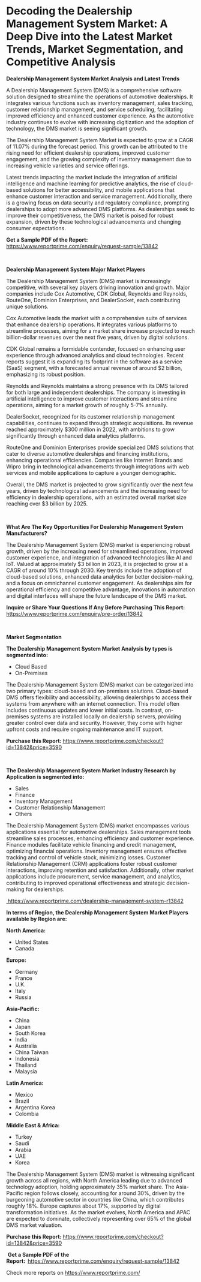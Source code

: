 <p><h1>Decoding the Dealership Management System Market: A Deep Dive into the Latest Market Trends, Market Segmentation, and Competitive Analysis</h1></p><p><strong>Dealership Management System Market Analysis and Latest Trends</strong></p>
<p><p>A Dealership Management System (DMS) is a comprehensive software solution designed to streamline the operations of automotive dealerships. It integrates various functions such as inventory management, sales tracking, customer relationship management, and service scheduling, facilitating improved efficiency and enhanced customer experience. As the automotive industry continues to evolve with increasing digitization and the adoption of technology, the DMS market is seeing significant growth. </p><p>The Dealership Management System Market is expected to grow at a CAGR of 11.07% during the forecast period. This growth can be attributed to the rising need for efficient dealership operations, improved customer engagement, and the growing complexity of inventory management due to increasing vehicle varieties and service offerings. </p><p>Latest trends impacting the market include the integration of artificial intelligence and machine learning for predictive analytics, the rise of cloud-based solutions for better accessibility, and mobile applications that enhance customer interaction and service management. Additionally, there is a growing focus on data security and regulatory compliance, prompting dealerships to adopt more advanced DMS platforms. As dealerships seek to improve their competitiveness, the DMS market is poised for robust expansion, driven by these technological advancements and changing consumer expectations.</p></p>
<p><strong>Get a Sample PDF of the Report:&nbsp;</strong> <a href="https://www.reportprime.com/enquiry/request-sample/13842?utm_campaign=2241&utm_medium=2&utm_source=Github&utm_content=ia&utm_term=20032025&utm_id=dealership-management-system">https://www.reportprime.com/enquiry/request-sample/13842</a></p>
<p>&nbsp;</p>
<p><strong>Dealership Management System Major Market Players</strong></p>
<p><p>The Dealership Management System (DMS) market is increasingly competitive, with several key players driving innovation and growth. Major companies include Cox Automotive, CDK Global, Reynolds and Reynolds, RouteOne, Dominion Enterprises, and DealerSocket, each contributing unique solutions.</p><p>Cox Automotive leads the market with a comprehensive suite of services that enhance dealership operations. It integrates various platforms to streamline processes, aiming for a market share increase projected to reach billion-dollar revenues over the next five years, driven by digital solutions.</p><p>CDK Global remains a formidable contender, focused on enhancing user experience through advanced analytics and cloud technologies. Recent reports suggest it is expanding its footprint in the software as a service (SaaS) segment, with a forecasted annual revenue of around $2 billion, emphasizing its robust position.</p><p>Reynolds and Reynolds maintains a strong presence with its DMS tailored for both large and independent dealerships. The company is investing in artificial intelligence to improve customer interactions and streamline operations, aiming for a market growth of roughly 5-7% annually.</p><p>DealerSocket, recognized for its customer relationship management capabilities, continues to expand through strategic acquisitions. Its revenue reached approximately $300 million in 2022, with ambitions to grow significantly through enhanced data analytics platforms.</p><p>RouteOne and Dominion Enterprises provide specialized DMS solutions that cater to diverse automotive dealerships and financing institutions, enhancing operational efficiencies. Companies like Internet Brands and Wipro bring in technological advancements through integrations with web services and mobile applications to capture a younger demographic.</p><p>Overall, the DMS market is projected to grow significantly over the next few years, driven by technological advancements and the increasing need for efficiency in dealership operations, with an estimated overall market size reaching over $3 billion by 2025.</p></p>
<p>&nbsp;</p>
<p><strong>What Are The Key Opportunities For Dealership Management System Manufacturers?</strong></p>
<p><p>The Dealership Management System (DMS) market is experiencing robust growth, driven by the increasing need for streamlined operations, improved customer experience, and integration of advanced technologies like AI and IoT. Valued at approximately $3 billion in 2023, it is projected to grow at a CAGR of around 10% through 2030. Key trends include the adoption of cloud-based solutions, enhanced data analytics for better decision-making, and a focus on omnichannel customer engagement. As dealerships aim for operational efficiency and competitive advantage, innovations in automation and digital interfaces will shape the future landscape of the DMS market.</p></p>
<p><strong>Inquire or Share Your Questions If Any Before Purchasing This Report:</strong> <a href="https://www.reportprime.com/enquiry/pre-order/13842?utm_campaign=2241&utm_medium=2&utm_source=Github&utm_content=ia&utm_term=20032025&utm_id=dealership-management-system">https://www.reportprime.com/enquiry/pre-order/13842</a></p>
<p>&nbsp;</p>
<p><strong>Market Segmentation</strong></p>
<p><strong>The Dealership Management System Market Analysis by types is segmented into:</strong></p>
<p><ul><li>Cloud Based</li><li>On-Premises</li></ul></p>
<p><p>The Dealership Management System (DMS) market can be categorized into two primary types: cloud-based and on-premises solutions. Cloud-based DMS offers flexibility and accessibility, allowing dealerships to access their systems from anywhere with an internet connection. This model often includes continuous updates and lower initial costs. In contrast, on-premises systems are installed locally on dealership servers, providing greater control over data and security. However, they come with higher upfront costs and require ongoing maintenance and IT support.</p></p>
<p><strong>Purchase this Report:&nbsp;</strong><a href="https://www.reportprime.com/checkout?id=13842&price=3590&utm_campaign=2241&utm_medium=2&utm_source=Github&utm_content=ia&utm_term=20032025&utm_id=dealership-management-system">https://www.reportprime.com/checkout?id=13842&price=3590</a></p>
<p>&nbsp;</p>
<p><strong>The Dealership Management System Market Industry Research by Application is segmented into:</strong></p>
<p><ul><li>Sales</li><li>Finance</li><li>Inventory Management</li><li>Customer Relationship Management</li><li>Others</li></ul></p>
<p><p>The Dealership Management System (DMS) market encompasses various applications essential for automotive dealerships. Sales management tools streamline sales processes, enhancing efficiency and customer experience. Finance modules facilitate vehicle financing and credit management, optimizing financial operations. Inventory management ensures effective tracking and control of vehicle stock, minimizing losses. Customer Relationship Management (CRM) applications foster robust customer interactions, improving retention and satisfaction. Additionally, other market applications include procurement, service management, and analytics, contributing to improved operational effectiveness and strategic decision-making for dealerships.</p></p>
<p><a href="https://www.reportprime.com/dealership-management-system-r13842?utm_campaign=2241&utm_medium=2&utm_source=Github&utm_content=ia&utm_term=20032025&utm_id=dealership-management-system">&nbsp;https://www.reportprime.com/dealership-management-system-r13842</a></p>
<p><strong>In terms of Region, the Dealership Management System Market Players available by Region are:</strong></p>
<p>
    <p> <strong> North America: </strong>
        <ul>
            <li>United States</li>
            <li>Canada</li>
        </ul>
        </p> 
    <p> <strong> Europe: </strong>
        <ul>
            <li>Germany</li>
            <li>France</li>
            <li>U.K.</li>
            <li>Italy</li>
            <li>Russia</li>
        </ul>
        </p> 
    <p> <strong> Asia-Pacific: </strong>
        <ul>
            <li>China</li>
            <li>Japan</li>
            <li>South Korea</li>
            <li>India</li>
            <li>Australia</li>
            <li>China Taiwan</li>
            <li>Indonesia</li>
            <li>Thailand</li>
            <li>Malaysia</li>
        </ul>
        </p> 
    <p> <strong> Latin America: </strong>
        <ul>
            <li>Mexico</li>
            <li>Brazil</li>
            <li>Argentina Korea</li>
            <li>Colombia</li>
        </ul>
        </p> 
    <p> <strong> Middle East & Africa: </strong>
        <ul>
            <li>Turkey</li>
            <li>Saudi</li>
            <li>Arabia</li>
            <li>UAE</li>
            <li>Korea</li>
        </ul>
    </p>
    </p>
<p><p>The Dealership Management System (DMS) market is witnessing significant growth across all regions, with North America leading due to advanced technology adoption, holding approximately 35% market share. The Asia-Pacific region follows closely, accounting for around 30%, driven by the burgeoning automotive sector in countries like China, which contributes roughly 18%. Europe captures about 17%, supported by digital transformation initiatives. As the market evolves, North America and APAC are expected to dominate, collectively representing over 65% of the global DMS market valuation.</p></p>
<p><strong>Purchase this Report: </strong><a href="https://www.reportprime.com/checkout?id=13842&price=3590&utm_campaign=2241&utm_medium=2&utm_source=Github&utm_content=ia&utm_term=20032025&utm_id=dealership-management-system">https://www.reportprime.com/checkout?id=13842&price=3590</a></p>
<p>&nbsp;<strong>Get a Sample PDF of the Report:&nbsp;&nbsp;</strong><a href="https://www.reportprime.com/enquiry/request-sample/13842?utm_campaign=2241&utm_medium=2&utm_source=Github&utm_content=ia&utm_term=20032025&utm_id=dealership-management-system">https://www.reportprime.com/enquiry/request-sample/13842</a></p>
<p><strong></strong></p>
<p>Check more reports on <a href="https://www.reportprime.com/?utm_campaign=2241&utm_medium=2&utm_source=Github&utm_content=ia&utm_term=20032025&utm_id=dealership-management-system">https://www.reportprime.com/</a></p>